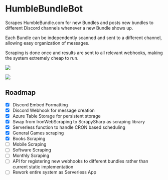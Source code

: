 # HumbleBundleBot

Scrapes HumbleBundle.com for new Bundles and posts new bundles to different Discord channels whenever a new Bundle shows up.

Each Bundle can be independently scanned and sent to a different channel, allowing easy organization of messages.

Scraping is done once and results are sent to all relevant webhooks, making the system extremely cheap to run.

![](https://puu.sh/y6wI0/4087a005b8.png)

![](https://puu.sh/y6wJs/0426467d2a.png)

## Roadmap
- [X] Discord Embed Formatting
- [X] Discord Webhook for message creation
- [X] Azure Table Storage for persistent storage
- [X] Swap from IronWebScraping to ScrapySharp as scraping library
- [X] Serverless function to handle CRON based scheduling
- [X] General Games scraping
- [X] Books Scraping
- [ ] Mobile Scraping
- [ ] Software Scraping
- [ ] Monthly Scraping
- [ ] API for registering new webhooks to different bundles rather than current static implementation
- [ ] Rework entire system as Serverless App
